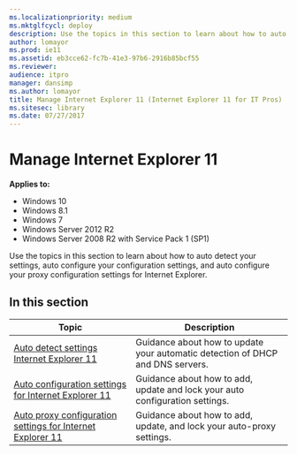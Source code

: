 ```yaml
---
ms.localizationpriority: medium
ms.mktglfcycl: deploy
description: Use the topics in this section to learn about how to auto detect your settings, auto configure your configuration settings, and auto configure your proxy configuration settings for Internet Explorer.
author: lomayor
ms.prod: ie11
ms.assetid: eb3cce62-fc7b-41e3-97b6-2916b85bcf55
ms.reviewer: 
audience: itpromanager: dansimp
ms.author: lomayor
title: Manage Internet Explorer 11 (Internet Explorer 11 for IT Pros)
ms.sitesec: library
ms.date: 07/27/2017
---
```



# Manage Internet Explorer 11

**Applies to:**

-   Windows 10
-   Windows 8.1
-   Windows 7
-   Windows Server 2012 R2
-   Windows Server 2008 R2 with Service Pack 1 (SP1)

Use the topics in this section to learn about how to auto detect your settings, auto configure your configuration settings, and auto configure your proxy configuration settings for Internet Explorer.

## In this section

|Topic |Description |
|------|------------|
|[Auto detect settings Internet Explorer 11](auto-detect-settings-for-ie11.md) |Guidance about how to update your automatic detection of DHCP and DNS servers. |
|[Auto configuration settings for Internet Explorer 11](auto-configuration-settings-for-ie11.md) |Guidance about how to add, update and lock your auto configuration settings. |
|[Auto proxy configuration settings for Internet Explorer 11](auto-proxy-configuration-settings-for-ie11.md) |Guidance about how to add, update, and lock your auto-proxy settings. | 

 

 



